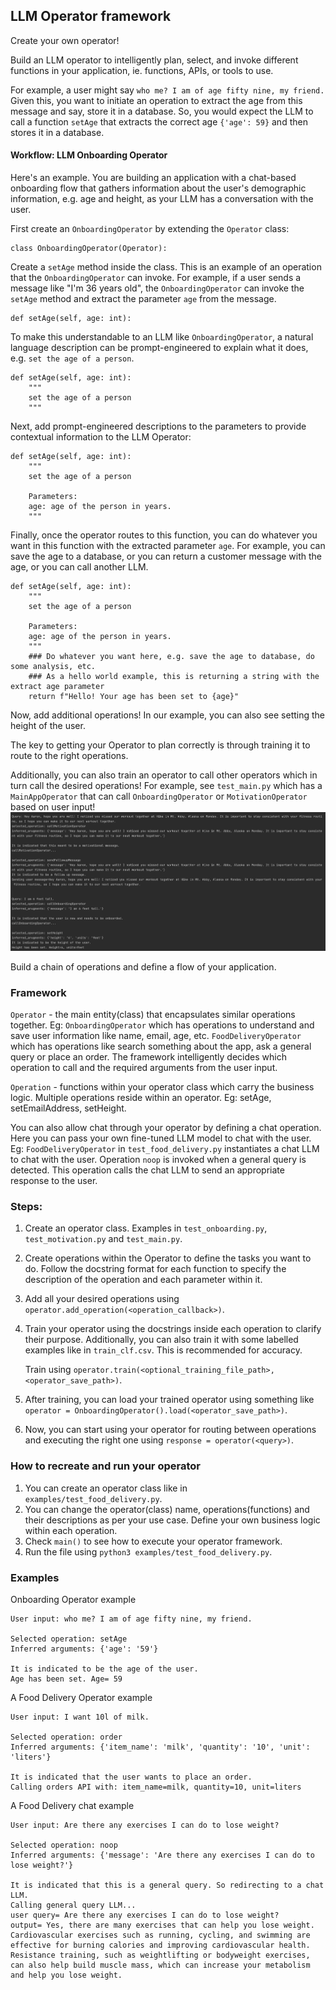 ## LLM Operator framework 
Create your own operator! 

Build an LLM operator to intelligently plan, select, and invoke different functions in your application, ie. functions, APIs, or tools to use.

For example, a user might say `who me? I am of age fifty nine, my friend.` Given this, you want to initiate an operation to extract the age from this message and say, store it in a database. So, you would expect the LLM to call a function `setAge` that extracts the correct age `{'age': 59}` and then stores it in a database.

#### Workflow: LLM Onboarding Operator
Here's an example. You are building an application with a chat-based onboarding flow that gathers information about the user's demographic information, e.g. age and height, as your LLM has a conversation with the user.

First create an `OnboardingOperator` by extending the `Operator` class:
```
class OnboardingOperator(Operator):
```

Create a `setAge` method inside the class. This is an example of an operation that the `OnboardingOperator` can invoke. For example, if a user sends a message like "I'm 36 years old", the `OnboardingOperator` can invoke the `setAge` method and extract the parameter `age` from the message.
```
def setAge(self, age: int):
```

To make this understandable to an LLM like `OnboardingOperator`, a natural language description can be prompt-engineered to explain what it does, e.g. `set the age of a person`.
```
def setAge(self, age: int):
    """
    set the age of a person
    """
```

Next, add prompt-engineered descriptions to the parameters to provide contextual information to the LLM Operator:
```
def setAge(self, age: int):
    """
    set the age of a person
    
    Parameters:
    age: age of the person in years.
    """
```

Finally, once the operator routes to this function, you can do whatever you want in this function with the extracted parameter `age`. For example, you can save the age to a database, or you can return a customer message with the age, or you can call another LLM.
```
def setAge(self, age: int):
    """
    set the age of a person
    
    Parameters:
    age: age of the person in years.
    """
    ### Do whatever you want here, e.g. save the age to database, do some analysis, etc.
    ### As a hello world example, this is returning a string with the extract age parameter
    return f"Hello! Your age has been set to {age}"
```

Now, add additional operations! In our example, you can also see setting the height of the user. 

The key to getting your Operator to plan correctly is through training it to route to the right operations.

Additionally, you can also train an operator to call other operators which in turn call the desired operations!
For example, see `test_main.py` which has a `MainAppOperator` that can call `OnboardingOperator` or `MotivationOperator` based on user input!
![fullApp.png](images%2FfullApp.png)

Build a chain of operations and define a flow of your application.

### Framework

`Operator` - the main entity(class) that encapsulates similar operations together.
Eg: `OnboardingOperator` which has operations to understand and save user information like name, email, age, etc.
`FoodDeliveryOperator` which has operations like search something about the app, ask a general query or place an order.
The framework intelligently decides which operation to call and the required arguments from the user input.

`Operation` - functions within your operator class which carry the business logic. Multiple operations reside within an operator.
Eg: setAge, setEmailAddress, setHeight.

You can also allow chat through your operator by defining a chat operation. Here you can pass your own fine-tuned LLM model to chat with the user. 
Eg: `FoodDeliveryOperator` in `test_food_delivery.py` instantiates a chat LLM to chat with the user. Operation `noop` is invoked when a general query is detected. This operation calls the chat LLM to send an appropriate response to the user.


### Steps:

1. Create an operator class. Examples in `test_onboarding.py`, `test_motivation.py` and `test_main.py`. 
2. Create operations within the Operator to define the tasks you want to do. Follow the docstring format for each function to specify the description of the operation and each parameter within it.
3. Add all your desired operations using `operator.add_operation(<operation_callback>)`.
4. Train your operator using the docstrings inside each operation to clarify their purpose. Additionally, you can also train it with some labelled examples like in `train_clf.csv`. This is recommended for accuracy. 

    Train using `operator.train(<optional_training_file_path>, <operator_save_path>)`.
5. After training, you can load your trained operator using something like `operator = OnboardingOperator().load(<operator_save_path>)`.
6. Now, you can start using your operator for routing between operations and executing the right one using `response = operator(<query>)`.

### How to recreate and run your operator
1. You can create an operator class like in `examples/test_food_delivery.py`.
2. You can change the operator(class) name, operations(functions) and their descriptions as per your use case. Define your own business logic within each operation.
3. Check `main()` to see how to execute your operator framework.
4. Run the file using `python3 examples/test_food_delivery.py`.

### Examples
Onboarding Operator example

```
User input: who me? I am of age fifty nine, my friend.

Selected operation: setAge
Inferred arguments: {'age': '59'}

It is indicated to be the age of the user.
Age has been set. Age= 59
```

A Food Delivery Operator example

```
User input: I want 10l of milk.

Selected operation: order
Inferred arguments: {'item_name': 'milk', 'quantity': '10', 'unit': 'liters'}

It is indicated that the user wants to place an order.
Calling orders API with: item_name=milk, quantity=10, unit=liters

```

A Food Delivery chat example
```
User input: Are there any exercises I can do to lose weight?

Selected operation: noop
Inferred arguments: {'message': 'Are there any exercises I can do to lose weight?'}

It is indicated that this is a general query. So redirecting to a chat LLM.
Calling general query LLM...
user query= Are there any exercises I can do to lose weight? 
output= Yes, there are many exercises that can help you lose weight. Cardiovascular exercises such as running, cycling, and swimming are effective for burning calories and improving cardiovascular health. Resistance training, such as weightlifting or bodyweight exercises, can also help build muscle mass, which can increase your metabolism and help you lose weight.

```

